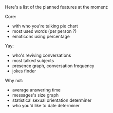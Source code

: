 Here's a list of the planned features at the moment:

Core:
* with who you're talking pie chart
* most used words (per person ?)
* emoticons using percentage

Yay:
* who's reviving conversations
* most talked subjects
* presence graph, conversation frequency
* jokes finder

Why not:
* average answering time
* messages's size graph
* statistical sexual orientation determiner
* who you'd like to date determiner

